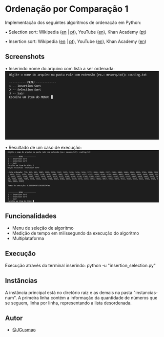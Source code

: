 
# Ordenação por Comparação 1

Implementação dos seguintes algoritmos de ordenação em Python:

• Selection sort: Wikipedia ([en](https://en.wikipedia.org/wiki/Selection_sort) | [pt](https://pt.wikipedia.org/wiki/Selection_sort)), YouTube ([en](https://www.youtube.com/watch?v=f8hXR_Hvybo)), Khan Academy ([pt](https://pt.khanacademy.org/computing/computer-science/algorithms/sorting-algorithms/a/selection-sort-pseudocode))

• Insertion sort: Wikipedia ([en](https://en.wikipedia.org/wiki/Insertion_sort) | [pt](https://pt.wikipedia.org/wiki/Insertion_sort)), YouTube ([en](https://www.youtube.com/watch?v=DFG-XuyPYUQ)), Khan Academy ([en](https://pt.khanacademy.org/computing/computer-science/algorithms/insertion-sort/a/insertion-sort-pseudocode))
## Screenshots

• Inserindo nome do arquivo com lista a ser ordenada:
![Screenshot 01](./imagens/screenshot_01.png)

• Resultado de um caso de execução:
![Screenshot 02](./imagens/screenshot_02.jpg)


## Funcionalidades

- Menu de seleção de algoritmo
- Medição de tempo em milissegundo da execução do algoritmo
- Multiplataforma

## Execução

Execução através do terminal inserindo:
python -u "insertion_selection.py"

## Instâncias

A instância principal está no diretório raiz e as demais na pasta "instancias-num". A primeira linha contém a informação da quantidade de números que se seguem, linha por linha, representando a lista desordenada.

## Autor

- [@JGusmao](https://github.com/JGusmao)


